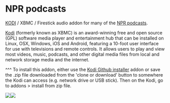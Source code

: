 NPR podcasts<br>
=============================

<a href="www.kodi.tv">KODI</a> / XBMC / Firestick audio addon for many of the <a href="https://www.npr.org/podcasts/">NPR podcasts</a>.<br>

<a href="www.kodi.tv">Kodi</a> (formerly known as XBMC) is an award-winning free and open source (GPL) software media player and entertainment hub that can be installed on Linux, OSX, Windows, iOS and Android, featuring a 10-foot user interface for use with televisions and remote controls. It allows users to play and view most videos, music, podcasts, and other digital media files from local and network storage media and the internet.<br>

^^^ To install this addon, either use the <a href="https://www.tvaddons.co/github-browser-kodi/">Kodi Github installer</a> addon or save the .zip file downloaded from the 'clone or download' button to somewhere the Kodi can access (e.g. network drive or USB stick). Then on the Kodi, go to addons > install from zip file.<br>

<a href="http://www.npr.org/podcasts"><img src="https://www.brandchannel.com/wp-content/uploads/2016/11/npr-podcast-menu-2016-november.jpg"><a href="http://www.kodi.tv"><img src="https://kodi.tv/sites/default/files/page/field_image/about--devices.jpg">
